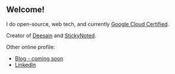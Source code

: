 ## Welcome!

I do open-source, web tech, and currently [Google Cloud Certified](https://googlecloudcertified.credential.net/profile/18610c1496ce93ad6925d78d20c221a35172dcf6).

Creator of [Deesain](https://deesain.com) and [StickyNoted](https://stickynoted.xyz).

Other online profile:

- [Blog - coming soon](https://antonybudianto.com)
- [LinkedIn](https://www.linkedin.com/in/antonybudianto/)
